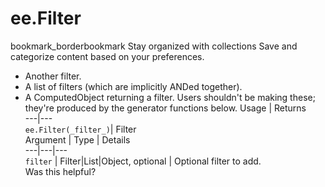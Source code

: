  
#  ee.Filter
bookmark_borderbookmark Stay organized with collections  Save and categorize content based on your preferences.
- Another filter.
- A list of filters (which are implicitly ANDed together).
- A ComputedObject returning a filter. Users shouldn't be making these; they're produced by the generator functions below.
Usage | Returns  
---|---  
`ee.Filter(_filter_)`|  Filter  
Argument | Type | Details  
---|---|---  
`filter` | Filter|List<Object>|Object, optional | Optional filter to add.  
Was this helpful?
